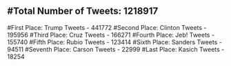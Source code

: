 #Total Number of Tweets: 1218917 
---
#First Place: Trump Tweets - 441772
#Second Place: Clinton Tweets - 195956
#Third Place: Cruz Tweets - 166271
#Fourth Place: Jeb! Tweets - 155740
#Fifth Place: Rubio Tweets - 123414
#Sixth Place: Sanders Tweets - 94511
#Seventh Place: Carson Tweets - 22999
#Last Place: Kasich Tweets - 18254
